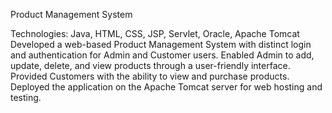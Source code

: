 Product Management System

Technologies: Java, HTML, CSS, JSP, Servlet, Oracle,
Apache Tomcat
Developed a web-based Product Management System with
distinct login and authentication for Admin and Customer
users.
Enabled Admin to add, update, delete, and view products
through a user-friendly interface.
Provided Customers with the ability to view and purchase
products.
Deployed the application on the Apache Tomcat server for
web hosting and testing.

